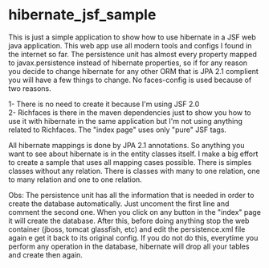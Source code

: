 # hibernate_jsf_sample
This is just a simple application to show how to use hibernate in a JSF web java application. This web app use all modern tools and configs I found in the internet so far. The persistence unit has almost every property mapped to javax.persistence instead of hibernate properties, so if for any reason you decide to change hibernate for any other ORM that is JPA 2.1 complient you will have a few things to change. No faces-config is used because of two reasons.

1- There is no need to create it because I'm using JSF 2.0 <br/>
2- Richfaces is there in the maven dependencies just to show you how to use it with hibernate in the same application but I'm not using anything related to Richfaces. The "index page" uses only "pure" JSF tags.
<br/>

All hibernate mappings is done by JPA 2.1 annotations. So anything you want to see about hibernate is in the entity classes itself. I make a big effort to create a sample that uses all mapping cases possible. There is simples classes without any relation. There is classes with many to one relation, one to many relation and one to one relation.
<br/>

Obs: The persistence unit has all the information that is needed in order to create the database automatically. Just uncoment the first line and comment the second one. When you click on any button in the "index" page it will create the database. After this, before doing anything stop the web container (jboss, tomcat glassfish, etc) and edit the persistence.xml file again e get it back to its original config. If you do not do this, everytime you perform any operation in the database, hibernate will drop all your tables and create then again.
